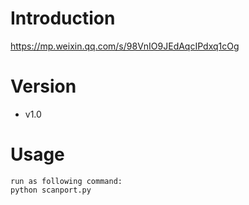 # Introduction
https://mp.weixin.qq.com/s/98VnIO9JEdAqcIPdxq1cOg

# Version
- v1.0

# Usage
```
run as following command:
python scanport.py
```